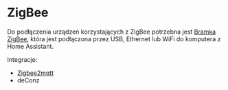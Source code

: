 # ZigBee
Do podłączenia urządzeń korzystających z ZigBee potrzebna jest [Bramka ZigBee](../sprzęt/rodzaje/Bramki%20ZigBee.md), która jest podłączona przez USB, Ethernet lub WiFi do komputera z Home Assistant.

Integracje: 
* [Zigbee2mqtt](Zigbee2mqtt.md)
* deConz
